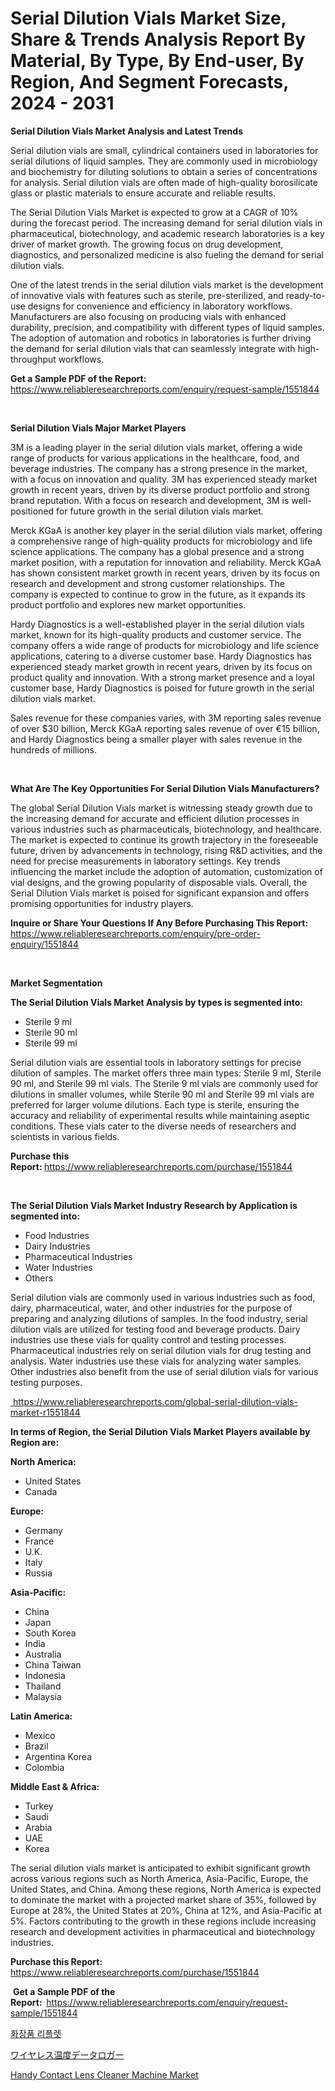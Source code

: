<p><h1>Serial Dilution Vials Market Size, Share & Trends Analysis Report By Material, By Type, By End-user, By Region, And Segment Forecasts, 2024 - 2031</h1></p><p><strong>Serial Dilution Vials Market Analysis and Latest Trends</strong></p>
<p><p>Serial dilution vials are small, cylindrical containers used in laboratories for serial dilutions of liquid samples. They are commonly used in microbiology and biochemistry for diluting solutions to obtain a series of concentrations for analysis. Serial dilution vials are often made of high-quality borosilicate glass or plastic materials to ensure accurate and reliable results.</p><p>The Serial Dilution Vials Market is expected to grow at a CAGR of 10% during the forecast period. The increasing demand for serial dilution vials in pharmaceutical, biotechnology, and academic research laboratories is a key driver of market growth. The growing focus on drug development, diagnostics, and personalized medicine is also fueling the demand for serial dilution vials.</p><p>One of the latest trends in the serial dilution vials market is the development of innovative vials with features such as sterile, pre-sterilized, and ready-to-use designs for convenience and efficiency in laboratory workflows. Manufacturers are also focusing on producing vials with enhanced durability, precision, and compatibility with different types of liquid samples. The adoption of automation and robotics in laboratories is further driving the demand for serial dilution vials that can seamlessly integrate with high-throughput workflows.</p></p>
<p><strong>Get a Sample PDF of the Report:&nbsp;</strong> <a href="https://www.reliableresearchreports.com/enquiry/request-sample/1551844">https://www.reliableresearchreports.com/enquiry/request-sample/1551844</a></p>
<p>&nbsp;</p>
<p><strong>Serial Dilution Vials Major Market Players</strong></p>
<p><p>3M is a leading player in the serial dilution vials market, offering a wide range of products for various applications in the healthcare, food, and beverage industries. The company has a strong presence in the market, with a focus on innovation and quality. 3M has experienced steady market growth in recent years, driven by its diverse product portfolio and strong brand reputation. With a focus on research and development, 3M is well-positioned for future growth in the serial dilution vials market.</p><p>Merck KGaA is another key player in the serial dilution vials market, offering a comprehensive range of high-quality products for microbiology and life science applications. The company has a global presence and a strong market position, with a reputation for innovation and reliability. Merck KGaA has shown consistent market growth in recent years, driven by its focus on research and development and strong customer relationships. The company is expected to continue to grow in the future, as it expands its product portfolio and explores new market opportunities.</p><p>Hardy Diagnostics is a well-established player in the serial dilution vials market, known for its high-quality products and customer service. The company offers a wide range of products for microbiology and life science applications, catering to a diverse customer base. Hardy Diagnostics has experienced steady market growth in recent years, driven by its focus on product quality and innovation. With a strong market presence and a loyal customer base, Hardy Diagnostics is poised for future growth in the serial dilution vials market.</p><p>Sales revenue for these companies varies, with 3M reporting sales revenue of over $30 billion, Merck KGaA reporting sales revenue of over €15 billion, and Hardy Diagnostics being a smaller player with sales revenue in the hundreds of millions.</p></p>
<p>&nbsp;</p>
<p><strong>What Are The Key Opportunities For Serial Dilution Vials Manufacturers?</strong></p>
<p><p>The global Serial Dilution Vials market is witnessing steady growth due to the increasing demand for accurate and efficient dilution processes in various industries such as pharmaceuticals, biotechnology, and healthcare. The market is expected to continue its growth trajectory in the foreseeable future, driven by advancements in technology, rising R&D activities, and the need for precise measurements in laboratory settings. Key trends influencing the market include the adoption of automation, customization of vial designs, and the growing popularity of disposable vials. Overall, the Serial Dilution Vials market is poised for significant expansion and offers promising opportunities for industry players.</p></p>
<p><strong>Inquire or Share Your Questions If Any Before Purchasing This Report:</strong> <a href="https://www.reliableresearchreports.com/enquiry/pre-order-enquiry/1551844">https://www.reliableresearchreports.com/enquiry/pre-order-enquiry/1551844</a></p>
<p>&nbsp;</p>
<p><strong>Market Segmentation</strong></p>
<p><strong>The Serial Dilution Vials Market Analysis by types is segmented into:</strong></p>
<p><ul><li>Sterile 9 ml</li><li>Sterile 90 ml</li><li>Sterile 99 ml</li></ul></p>
<p><p>Serial dilution vials are essential tools in laboratory settings for precise dilution of samples. The market offers three main types: Sterile 9 ml, Sterile 90 ml, and Sterile 99 ml vials. The Sterile 9 ml vials are commonly used for dilutions in smaller volumes, while Sterile 90 ml and Sterile 99 ml vials are preferred for larger volume dilutions. Each type is sterile, ensuring the accuracy and reliability of experimental results while maintaining aseptic conditions. These vials cater to the diverse needs of researchers and scientists in various fields.</p></p>
<p><strong>Purchase this Report:&nbsp;</strong><a href="https://www.reliableresearchreports.com/purchase/1551844">https://www.reliableresearchreports.com/purchase/1551844</a></p>
<p>&nbsp;</p>
<p><strong>The Serial Dilution Vials Market Industry Research by Application is segmented into:</strong></p>
<p><ul><li>Food Industries</li><li>Dairy Industries</li><li>Pharmaceutical Industries</li><li>Water Industries</li><li>Others</li></ul></p>
<p><p>Serial dilution vials are commonly used in various industries such as food, dairy, pharmaceutical, water, and other industries for the purpose of preparing and analyzing dilutions of samples. In the food industry, serial dilution vials are utilized for testing food and beverage products. Dairy industries use these vials for quality control and testing processes. Pharmaceutical industries rely on serial dilution vials for drug testing and analysis. Water industries use these vials for analyzing water samples. Other industries also benefit from the use of serial dilution vials for various testing purposes.</p></p>
<p><a href="https://www.reliableresearchreports.com/global-serial-dilution-vials-market-r1551844">&nbsp;https://www.reliableresearchreports.com/global-serial-dilution-vials-market-r1551844</a></p>
<p><strong>In terms of Region, the Serial Dilution Vials Market Players available by Region are:</strong></p>
<p>
    <p> <strong> North America: </strong>
        <ul>
            <li>United States</li>
            <li>Canada</li>
        </ul>
        </p> 
    <p> <strong> Europe: </strong>
        <ul>
            <li>Germany</li>
            <li>France</li>
            <li>U.K.</li>
            <li>Italy</li>
            <li>Russia</li>
        </ul>
        </p> 
    <p> <strong> Asia-Pacific: </strong>
        <ul>
            <li>China</li>
            <li>Japan</li>
            <li>South Korea</li>
            <li>India</li>
            <li>Australia</li>
            <li>China Taiwan</li>
            <li>Indonesia</li>
            <li>Thailand</li>
            <li>Malaysia</li>
        </ul>
        </p> 
    <p> <strong> Latin America: </strong>
        <ul>
            <li>Mexico</li>
            <li>Brazil</li>
            <li>Argentina Korea</li>
            <li>Colombia</li>
        </ul>
        </p> 
    <p> <strong> Middle East & Africa: </strong>
        <ul>
            <li>Turkey</li>
            <li>Saudi</li>
            <li>Arabia</li>
            <li>UAE</li>
            <li>Korea</li>
        </ul>
    </p>
    </p>
<p><p>The serial dilution vials market is anticipated to exhibit significant growth across various regions such as North America, Asia-Pacific, Europe, the United States, and China. Among these regions, North America is expected to dominate the market with a projected market share of 35%, followed by Europe at 28%, the United States at 20%, China at 12%, and Asia-Pacific at 5%. Factors contributing to the growth in these regions include increasing research and development activities in pharmaceutical and biotechnology industries.</p></p>
<p><strong>Purchase this Report: </strong><a href="https://www.reliableresearchreports.com/purchase/1551844">https://www.reliableresearchreports.com/purchase/1551844</a></p>
<p>&nbsp;<strong>Get a Sample PDF of the Report:&nbsp;&nbsp;</strong><a href="https://www.reliableresearchreports.com/enquiry/request-sample/1551844">https://www.reliableresearchreports.com/enquiry/request-sample/1551844</a></p>
<p><strong></strong></p>
<p><p><a href="https://github.com/lzrvbyqzftro57/Market-Research-Report-List-2/blob/main/539348846504.md">화장품 리플렛</a></p><p><a href="https://github.com/oqxogxyvqe90775/Market-Research-Report-List-2/blob/main/736586651621.md">ワイヤレス温度データロガー</a></p><p><a href="https://github.com/RoccoManning/Market-Research-Report-List-4/blob/main/handy-contact-lens-cleaner-machine-market.md">Handy Contact Lens Cleaner Machine Market</a></p></p>